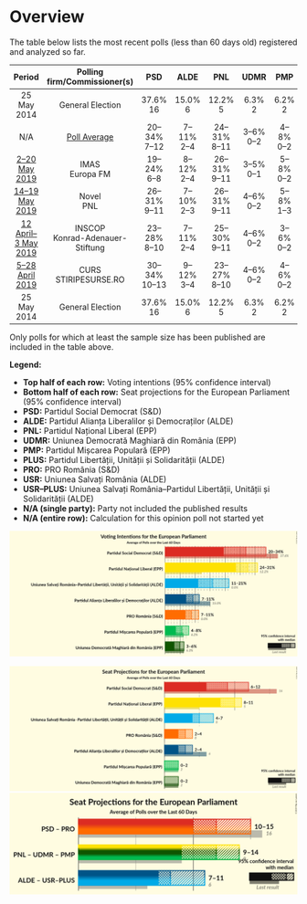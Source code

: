 # Overview

The table below lists the most recent polls (less than 60 days old) registered and analyzed so far.

| Period     | Polling firm/Commissioner(s) | PSD | ALDE | PNL | UDMR | PMP | PLUS | PRO | USR | USR–PLUS |
|:----------:|:----------------------------:|:--:|:--:|:--:|:--:|:--:|:--:|:--:|:--:|:--:|
| 25 May 2014 | General Election | 37.6% <br> 16 | 15.0% <br> 6 | 12.2% <br> 5 | 6.3% <br> 2 | 6.2% <br> 2 | 0.0% <br> 0 | 0.0% <br> 0 | 0.0% <br> 0 | 0.0% <br> 0 |
| N/A | [Poll Average](average.html) | 20–34% <br> 7–12 | 7–11% <br> 2–4 | 24–31% <br> 8–11 | 3–6% <br> 0–2 | 4–8% <br> 0–2 | N/A <br> N/A | 7–11% <br> 2–4 | N/A <br> N/A | 11–21% <br> 4–7 |
| [2–20 May 2019](2019-05-20-IMAS.html) | IMAS <br> Europa FM | 19–24% <br> 6–8 | 8–12% <br> 2–4 | 26–31% <br> 9–11 | 3–5% <br> 0–1 | 5–8% <br> 0–2 | N/A <br> N/A | 8–12% <br> 2–4 | N/A <br> N/A | 17–22% <br> 6–8 |
| [14–19 May 2019](2019-05-19-Novel.html) | Novel <br> PNL | 26–31% <br> 9–11 | 7–10% <br> 2–3 | 26–31% <br> 9–11 | 4–6% <br> 0–2 | 5–8% <br> 1–3 | N/A <br> N/A | 6–10% <br> 2–3 | N/A <br> N/A | 13–17% <br> 4–6 |
| [12 April–3 May 2019](2019-05-03-INSCOP.html) | INSCOP <br> Konrad-Adenauer-Stiftung | 23–28% <br> 8–10 | 7–11% <br> 2–4 | 25–30% <br> 9–11 | 4–6% <br> 0–2 | 3–6% <br> 0–2 | N/A <br> N/A | 7–10% <br> 2–3 | N/A <br> N/A | 15–19% <br> 5–7 |
| [5–28 April 2019](2019-04-28-CURS.html) | CURS <br> STIRIPESURSE.RO | 30–34% <br> 10–13 | 9–12% <br> 3–4 | 23–27% <br> 8–10 | 4–6% <br> 0–2 | 4–6% <br> 0–2 | N/A <br> N/A | 8–11% <br> 2–3 | N/A <br> N/A | 10–14% <br> 3–5 |
| 25 May 2014 | General Election | 37.6% <br> 16 | 15.0% <br> 6 | 12.2% <br> 5 | 6.3% <br> 2 | 6.2% <br> 2 | 0.0% <br> 0 | 0.0% <br> 0 | 0.0% <br> 0 | 0.0% <br> 0 |

Only polls for which at least the sample size has been published are included in the table above.

**Legend:**
+ **Top half of each row:** Voting intentions (95% confidence interval)
+ **Bottom half of each row:** Seat projections for the European Parliament (95% confidence interval)
+ **PSD:** Partidul Social Democrat (S&D)
+ **ALDE:** Partidul Alianța Liberalilor și Democraților (ALDE)
+ **PNL:** Partidul Național Liberal (EPP)
+ **UDMR:** Uniunea Democrată Maghiară din România (EPP)
+ **PMP:** Partidul Mișcarea Populară (EPP)
+ **PLUS:** Partidul Libertății, Unității și Solidarității (ALDE)
+ **PRO:** PRO România (S&D)
+ **USR:** Uniunea Salvați România (ALDE)
+ **USR–PLUS:** Uniunea Salvați România–Partidul Libertății, Unității și Solidarității (ALDE)
+ **N/A (single party):** Party not included the published results
+ **N/A (entire row):** Calculation for this opinion poll not started yet


![Graph with voting intentions not yet produced](average.png "Voting Intentions")

![Graph with seats not yet produced](average-seats.png "Seats")
![Graph with coalitions seats not yet produced](average-coalitions-seats.png "Coalitions Seats")
